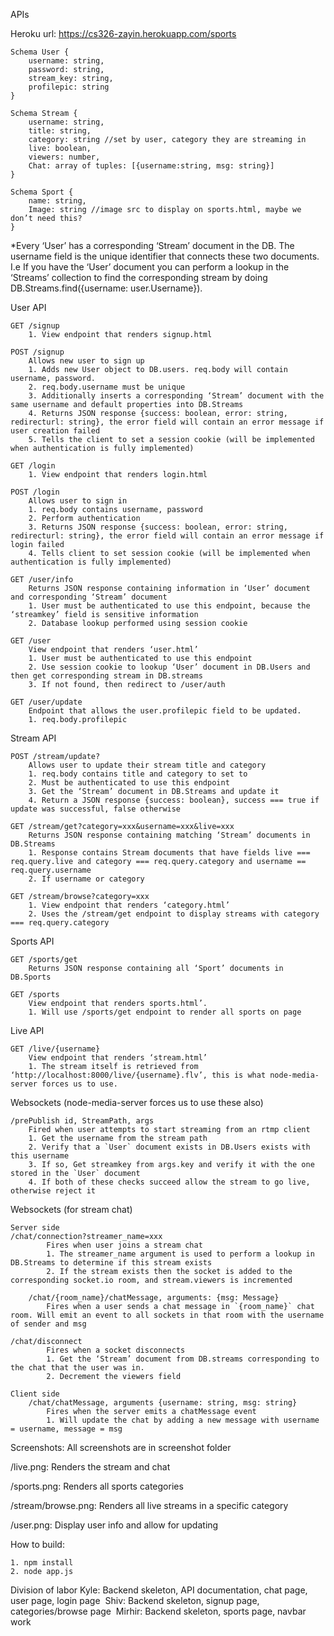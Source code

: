 APIs

Heroku url: https://cs326-zayin.herokuapp.com/sports

```
Schema User {
	username: string,
	password: string,
	stream_key: string,
	profilepic: string
}
```
```
Schema Stream {
	username: string,
	title: string,
	category: string //set by user, category they are streaming in
	live: boolean,
	viewers: number,
	Chat: array of tuples: [{username:string, msg: string}]
}
```

```
Schema Sport {
	name: string,
	Image: string //image src to display on sports.html, maybe we don’t need this?
}
```

*Every ‘User’ has a corresponding ‘Stream’ document in the DB. The username field is the unique identifier that connects these two documents. I.e If you have the ‘User’ document you can perform a lookup in the ‘Streams’ collection to find the corresponding stream by doing DB.Streams.find({username: user.Username}).  	


User API&nbsp;
	
    GET /signup
		1. View endpoint that renders signup.html
	
	POST /signup
		Allows new user to sign up
        1. Adds new User object to DB.users. req.body will contain username, password. 
        2. req.body.username must be unique
        3. Additionally inserts a corresponding ‘Stream’ document with the same username and default properties into DB.Streams
        4. Returns JSON response {success: boolean, error: string, redirecturl: string}, the error field will contain an error message if user creation failed
        5. Tells the client to set a session cookie (will be implemented when authentication is fully implemented)

    GET /login
		1. View endpoint that renders login.html

	POST /login
		Allows user to sign in
        1. req.body contains username, password
        2. Perform authentication
        3. Returns JSON response {success: boolean, error: string, redirecturl: string}, the error field will contain an error message if login failed
        4. Tells client to set session cookie (will be implemented when authentication is fully implemented)

	GET /user/info
		Returns JSON response containing information in ‘User’ document and corresponding ‘Stream’ document
        1. User must be authenticated to use this endpoint, because the ‘streamkey’ field is sensitive information
        2. Database lookup performed using session cookie

    GET /user
		View endpoint that renders ‘user.html’
        1. User must be authenticated to use this endpoint
        2. Use session cookie to lookup ‘User’ document in DB.Users and then get corresponding stream in DB.streams
        3. If not found, then redirect to /user/auth

	GET /user/update
		Endpoint that allows the user.profilepic field to be updated.
        1. req.body.profilepic
	
Stream API&nbsp;

	POST /stream/update?
		Allows user to update their stream title and category
        1. req.body contains title and category to set to
        2. Must be authenticated to use this endpoint
        3. Get the ‘Stream’ document in DB.Streams and update it
        4. Return a JSON response {success: boolean}, success === true if update was successful, false otherwise
		
	GET /stream/get?category=xxx&username=xxx&live=xxx
		Returns JSON response containing matching ‘Stream’ documents in DB.Streams
        1. Response contains Stream documents that have fields live === req.query.live and category === req.query.category and username == req.query.username
        2. If username or category 

    GET /stream/browse?category=xxx
		1. View endpoint that renders ‘category.html’
        2. Uses the /stream/get endpoint to display streams with category === req.query.category


Sports API&nbsp;

    GET /sports/get
	    Returns JSON response containing all ‘Sport’ documents in DB.Sports

	GET /sports
		View endpoint that renders sports.html’.
        1. Will use /sports/get endpoint to render all sports on page

Live API&nbsp;

	GET /live/{username}
		View endpoint that renders ‘stream.html’
        1. The stream itself is retrieved from ‘http://localhost:8000/live/{username}.flv’, this is what node-media-server forces us to use.


Websockets (node-media-server forces us to use these also)&nbsp;

	/prePublish id, StreamPath, args
		Fired when user attempts to start streaming from an rtmp client
        1. Get the username from the stream path
        2. Verify that a `User` document exists in DB.Users exists with this username
        3. If so, Get streamkey from args.key and verify it with the one stored in the `User` document
        4. If both of these checks succeed allow the stream to go live, otherwise reject it

Websockets (for stream chat)&nbsp;

	Server side
	/chat/connection?streamer_name=xxx
			Fires when user joins a stream chat
            1. The streamer_name argument is used to perform a lookup in DB.Streams to determine if this stream exists
            2. If the stream exists then the socket is added to the corresponding socket.io room, and stream.viewers is incremented
			
		/chat/{room_name}/chatMessage, arguments: {msg: Message}
			Fires when a user sends a chat message in `{room_name}` chat room. Will emit an event to all sockets in that room with the username of sender and msg

    /chat/disconnect
            Fires when a socket disconnects
	        1. Get the ‘Stream’ document from DB.streams corresponding to the chat that the user was in.
            2. Decrement the viewers field

	Client side
		/chat/chatMessage, arguments {username: string, msg: string}
			Fires when the server emits a chatMessage event
			1. Will update the chat by adding a new message with username = username, message = msg

Screenshots: All screenshots are in screenshot folder

/live.png: Renders the stream and chat

/sports.png: Renders all sports categories 

/stream/browse.png: Renders all live streams in a specific category

/user.png: Display user info and allow for updating

How to build:

	1. npm install
	2. node app.js

Division of labor
Kyle: Backend skeleton, API documentation, chat page, user page, login page&nbsp;
Shiv: Backend skeleton, signup page, categories/browse page&nbsp;
Mirhir: Backend skeleton, sports page, navbar work&nbsp;
